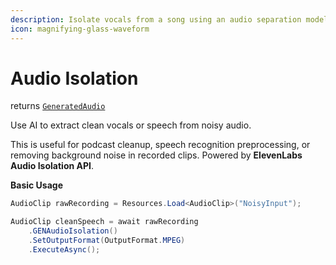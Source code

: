 ```yaml
---
description: Isolate vocals from a song using an audio separation model
icon: magnifying-glass-waveform
---
```


# Audio Isolation

returns [`GeneratedAudio`](https://glitch9inc.github.io/DocFx.AIDevKit/api/Glitch9.AIDevKit.GeneratedAudio.html)

Use AI to extract clean vocals or speech from noisy audio.

This is useful for podcast cleanup, speech recognition preprocessing, or removing background noise in recorded clips. Powered by **ElevenLabs Audio Isolation API**.

**Basic Usage**

```csharp
AudioClip rawRecording = Resources.Load<AudioClip>("NoisyInput");

AudioClip cleanSpeech = await rawRecording
    .GENAudioIsolation()
    .SetOutputFormat(OutputFormat.MPEG)
    .ExecuteAsync();
```

